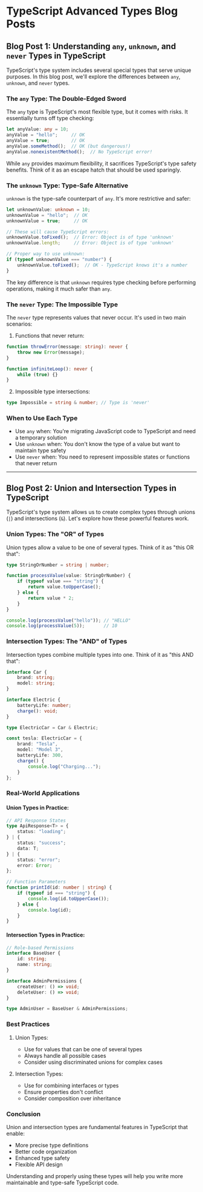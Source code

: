 # TypeScript Advanced Types Blog Posts

## Blog Post 1: Understanding `any`, `unknown`, and `never` Types in TypeScript

TypeScript's type system includes several special types that serve unique purposes. In this blog post, we'll explore the differences between `any`, `unknown`, and `never` types.

### The `any` Type: The Double-Edged Sword

The `any` type is TypeScript's most flexible type, but it comes with risks. It essentially turns off type checking:

```typescript
let anyValue: any = 10;
anyValue = "hello";     // OK
anyValue = true;        // OK
anyValue.someMethod();  // OK (but dangerous!)
anyValue.nonexistentMethod();  // No TypeScript error!
```

While `any` provides maximum flexibility, it sacrifices TypeScript's type safety benefits. Think of it as an escape hatch that should be used sparingly.

### The `unknown` Type: Type-Safe Alternative

`unknown` is the type-safe counterpart of `any`. It's more restrictive and safer:

```typescript
let unknownValue: unknown = 10;
unknownValue = "hello";  // OK
unknownValue = true;     // OK

// These will cause TypeScript errors:
unknownValue.toFixed();  // Error: Object is of type 'unknown'
unknownValue.length;     // Error: Object is of type 'unknown'

// Proper way to use unknown:
if (typeof unknownValue === "number") {
    unknownValue.toFixed();  // OK - TypeScript knows it's a number
}
```

The key difference is that `unknown` requires type checking before performing operations, making it much safer than `any`.

### The `never` Type: The Impossible Type

The `never` type represents values that never occur. It's used in two main scenarios:

1. Functions that never return:
```typescript
function throwError(message: string): never {
    throw new Error(message);
}

function infiniteLoop(): never {
    while (true) {}
}
```

2. Impossible type intersections:
```typescript
type Impossible = string & number; // Type is 'never'
```

### When to Use Each Type

- Use `any` when: You're migrating JavaScript code to TypeScript and need a temporary solution
- Use `unknown` when: You don't know the type of a value but want to maintain type safety
- Use `never` when: You need to represent impossible states or functions that never return

---

## Blog Post 2: Union and Intersection Types in TypeScript

TypeScript's type system allows us to create complex types through unions (`|`) and intersections (`&`). Let's explore how these powerful features work.

### Union Types: The "OR" of Types

Union types allow a value to be one of several types. Think of it as "this OR that":

```typescript
type StringOrNumber = string | number;

function processValue(value: StringOrNumber) {
    if (typeof value === "string") {
        return value.toUpperCase();
    } else {
        return value * 2;
    }
}

console.log(processValue("hello")); // "HELLO"
console.log(processValue(5));       // 10
```

### Intersection Types: The "AND" of Types

Intersection types combine multiple types into one. Think of it as "this AND that":

```typescript
interface Car {
    brand: string;
    model: string;
}

interface Electric {
    batteryLife: number;
    charge(): void;
}

type ElectricCar = Car & Electric;

const tesla: ElectricCar = {
    brand: "Tesla",
    model: "Model 3",
    batteryLife: 300,
    charge() {
        console.log("Charging...");
    }
};
```

### Real-World Applications

#### Union Types in Practice:
```typescript
// API Response States
type ApiResponse<T> = {
    status: "loading";
} | {
    status: "success";
    data: T;
} | {
    status: "error";
    error: Error;
};

// Function Parameters
function printId(id: number | string) {
    if (typeof id === "string") {
        console.log(id.toUpperCase());
    } else {
        console.log(id);
    }
}
```

#### Intersection Types in Practice:
```typescript
// Role-based Permissions
interface BaseUser {
    id: string;
    name: string;
}

interface AdminPermissions {
    createUser: () => void;
    deleteUser: () => void;
}

type AdminUser = BaseUser & AdminPermissions;
```

### Best Practices

1. Union Types:
   - Use for values that can be one of several types
   - Always handle all possible cases
   - Consider using discriminated unions for complex cases

2. Intersection Types:
   - Use for combining interfaces or types
   - Ensure properties don't conflict
   - Consider composition over inheritance

### Conclusion

Union and intersection types are fundamental features in TypeScript that enable:
- More precise type definitions
- Better code organization
- Enhanced type safety
- Flexible API design

Understanding and properly using these types will help you write more maintainable and type-safe TypeScript code. 